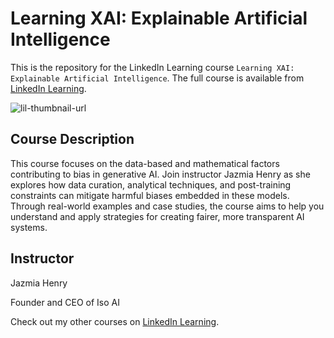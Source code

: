 # Learning XAI: Explainable Artificial Intelligence
This is the repository for the LinkedIn Learning course `Learning XAI: Explainable Artificial Intelligence`. The full course is available from [LinkedIn Learning][lil-course-url].

![lil-thumbnail-url]

## Course Description

This course focuses on the data-based and mathematical factors contributing to bias in generative AI. Join instructor Jazmia Henry as she explores how data curation, analytical techniques, and post-training constraints can mitigate harmful biases embedded in these models. Through real-world examples and case studies, the course aims to help you understand and apply strategies for creating fairer, more transparent AI systems.

## Instructor

Jazmia Henry

Founder and CEO of Iso AI

                            

Check out my other courses on [LinkedIn Learning](https://www.linkedin.com/learning/instructors/jazmia-henry?u=104).


[0]: # (Replace these placeholder URLs with actual course URLs)

[lil-course-url]: https://www.linkedin.com/learning/learning-xai-explainable-artificial-intelligence-25369961
[lil-thumbnail-url]: https://media.licdn.com/dms/image/v2/D4E0DAQGXHk4z7Dg7nQ/learning-public-crop_675_1200/B4EZWwX5fbHcAc-/0/1742420810047?e=2147483647&v=beta&t=jnrnnNV_gLf6_6XAJllJE252HBiholMiH0zmqaPwLz4

